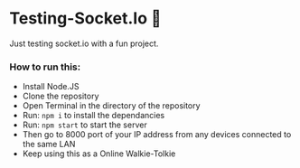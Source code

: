 # Testing-Socket.Io 🔗
Just testing socket.io with a fun project.

### How to run this:
  * Install Node.JS
  * Clone the repository
  * Open Terminal in the directory of the repository
  * Run:
    `npm i`
    to install the dependancies
  * Run:
    `npm start`
    to start the server
  * Then go to 8000 port of your IP address from any devices connected to the same LAN
  * Keep using this as a Online Walkie-Tolkie

